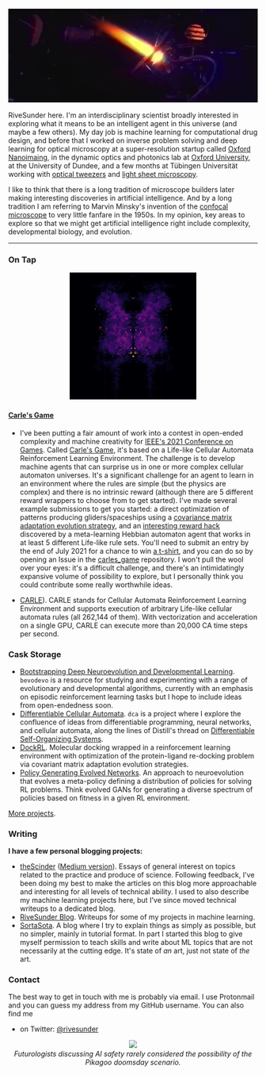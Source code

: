 <p align="center">
<img src="assets/mpd_thruster_colorized.jpg">
</p>

RiveSunder here. I'm an interdisciplinary scientist broadly interested in exploring what it means to be an intelligent agent in this universe (and maybe a few others). My day job is machine learning for computational drug design, and before that I worked on inverse problem solving and deep learning for optical microscopy at a super-resolution startup called [Oxford Nanoimaing](https://oni.bio), in the dynamic optics and photonics lab at [Oxford University](http://www2.eng.ox.ac.uk/dop), at the University of Dundee, and a few months at Tübingen Universität working with [optical tweezers](https://uni-tuebingen.de/fakultaeten/mathematisch-naturwissenschaftliche-fakultaet/fachbereiche/zentren/zentrum-fuer-molekularbiologie-der-pflanzen/research/cellular-nanoscience/) and [light sheet microscopy](https://www.biorxiv.org/content/10.1101/2020.06.26.174102v1). 

I like to think that there is a long tradition of microscope builders later making interesting discoveries in artificial intelligence. And by a long tradition I am referring to Marvin Minsky's invention of the [confocal microscope](https://web.media.mit.edu/~minsky/papers/ConfocalMemoir.html) to very little fanfare in the 1950s. In my opinion, key areas to explore so that we might get artificial intelligence right include complexity, developmental biology, and evolution.  

---
### On Tap
<div align="center">
 <img src="https://github.com/riveSunder/harli_learning/blob/master/assets/flying_brain_dotlife.png">
 </div>
 
#### [Carle's Game](https:/github.com/rivesunder/carles_game)

* I've been putting a fair amount of work into a contest in open-ended complexity and machine creativity for [IEEE's 2021 Conference on Games](https://ieee-cog.org/2021/). Called [Carle's Game](https:/github.com/rivesunder/carles_game), it's based on a Life-like Cellular Automata Reinforcement Learning Environment. The challenge is to develop machine agents that can surprise us in one or more complex cellular automaton universes. It's a significant challenge for an agent to learn in an environment where the rules are simple (but the physics are complex) and there is no intrinsic reward (although there are 5 different reward wrappers to choose from to get started). I've made several example submissions to get you started: a direct optimization of patterns producing gliders/spaceships using a [covariance matrix adaptation evolution strategy](https:/github.com/rivesunder/moving_in_morley), and an [interesting reward hack](https://github.com/rivesunder/harli_learning) discovered by a meta-learning Hebbian automaton agent that works in at least 5 different Life-like rule sets. You'll need to submit an entry by the end of July 2021 for a chance to win [a t-shirt](https://rivesunder.threadless.com/designs/puffer-progression), and you can do so by opening an Issue in the [carles_game](https:/github.com/rivesunder/carles_game) repository. I won't pull the wool over your eyes: it's a difficult challenge, and there's an intimidatingly expansive volume of possibility to explore, but I personally think you could contribute some really worthwhile ideas.

* [CARLE](https://github.com/rivesunder/carle)). CARLE stands for Cellular Automata Reinforcement Learning Environment and supports execution of arbitrary Life-like cellular automata rules (all 262,144 of them). With vectorization and acceleration on a single GPU, CARLE can execute more than 20,000 CA time steps per second. 

### Cask Storage
* [Bootstrapping Deep Neuroevolution and Developmental Learning](https://github.com/rivesunder/bevodevo). `bevodevo` is a resource for studying and experimenting with a range of evolutionary and developmental algorithms, currently with an emphasis on episodic reinforcement learning tasks but I hope to include ideas from open-endedness soon. 
* [Differentiable Cellular Automata](https://github.com/rivesunder/dca). `dca` is a project where I explore the confluence of ideas from differentiable programming, neural networks, and cellular automata, along the lines of Distill's thread on [Differentiable Self-Organizing Systems](https://distill.pub/2020/selforg/). 
* [DockRL](https://github.com/rivesunder/dockrl). Molecular docking wrapped in a reinforcement learning environment with optimization of the protein-ligand re-docking problem via covariant matrix adaptation evolution strategies. 
* [Policy Generating Evolved Networks](https://github.com/rivesunder/pgens). An approach to neuroevolution that evolves a meta-policy defining a distribution of policies for solving RL problems. Think evolved GANs for generating a diverse spectrum of policies based on fitness in a given RL environment.

[More projects](portfolio.md).

### Writing 

<strong><!-- In addition to some commissioned writing assignments you may occasionally read on publications like Towards Data Science or KDNuggets, -->I have a few personal blogging projects:</strong>

* [theScinder](https://thescinder.com) ([Medium version](https://medium.com/the-scinder)). Essays of general interest on topics related to the practice and produce of science. Following feedback, I've been doing my best to make the articles on this blog more approachable and interesting for all levels of technical ability. I used to also describe my machine learning projects here, but I've since moved technical writeups to a dedicated blog.
* [RiveSunder Blog](https://rivesunder.gitlab.io). Writeups for some of my projects in machine learning. 
* [SortaSota](https://medium.com/sorta-sota). A blog where I try to explain things as simply as possible, but no simpler, mainly in tutorial format. In part I started this blog to give myself permission to teach skills and write about ML topics that are not necessarily at the cutting edge. It's state of _an_ art, just not state of _the_ art. 


### Contact

The best way to get in touch with me is probably via email. I use Protonmail and you can guess my address from my GitHub username. You can also find me 

* on Twitter: [@rivesunder](https://twitter.com/rivesunder)

<p align="center">
<img src="assets/pikachu_explodes.gif">
<br>
<em>Futurologists discussing AI safety rarely considered the possibility of the Pikagoo doomsday scenario.</em>
</p>

<!--
Leaving the emojis here for now.
- 🔭 I’m currently working on ...
- 🌱 I’m currently learning ...
- 👯 I’m looking to collaborate on ...
- 🤔 I’m looking for help with ...
- 💬 Ask me about ...
- 📫 How to reach me: ...
- 😄 Pronouns: ...
- ⚡ Fun fact: ...
-->
